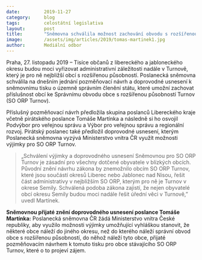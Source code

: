 ```yaml
---
date:         2019-11-27
category:     blog
tags:         celostátní legislativa
layout:       post
title:        "Sněmovna schválila možnost zachování obvodu s rozšířenou působností Turnov"
image:        /assets/img/articles/2019/tomas-martinek1.jpg
author:       Mediální odbor
---
```


 
Praha, 27. listopadu 2019 – Tisíce občanů z libereckého a jabloneckého okresu budou moci vyřizovat administrativní záležitosti nadále v Turnově, který je pro ně nejbližší obcí s rozšířenou působností. Poslanecká sněmovna schválila na dnešním jednání pozměňovací návrh a doprovodné usnesení k sněmovnímu tisku o územně správním členění státu, které umožní zachovat příslušnost obcí ke Správnímu obvodu obce s rozšířenou působností Turnov (SO ORP Turnov). 

Příslušný pozměňovací návrh předložila skupina poslanců Libereckého kraje včetně pirátského poslance Tomáše Martínka a následně si ho osvojil Podvýbor pro veřejnou správu a Výbor pro veřejnou správu a regionální rozvoj. Pirátský poslanec také předložil doprovodné usnesení, kterým Poslanecká sněmovna vyzývá Ministerstvo vnitra ČR využít možnosti výjimky pro SO ORP Turnov. 

> „Schválení výjimky a doprovodného usnesení Sněmovnou pro SO ORP Turnov je zásadní pro všechny dotčené obyvatele v blízkých obcích. Původní znění návrhu zákona by znemožnilo obcím SO ORP Turnov, které jsou součástí okresů Liberec nebo Jablonec nad Nisou, řešit část administrativy v nejbližším SO ORP, kterým pro ně je Turnov v okrese Semily. Schválená podoba zákona zajistí, že nejen obyvatelé obcí okresu Semily budou moci nadále řešit úřední věci v Turnově,” uvedl Martínek.

**Sněmovnou přijaté znění doprovodného usnesení poslance Tomáše Martínka:**
Poslanecká sněmovna ČR žádá Ministerstvo vnitra České republiky, aby využilo možnosti výjimky umožňující vyhláškou stanovit, že některé obce náleží do jiného okresu, než do kterého náleží správní obvod obce s rozšířenou působností, do něhož náleží tyto obce, přijaté pozměňovacím návrhem k tomuto tisku pro obce stávajícího SO ORP Turnov, které o to projeví zájem.
